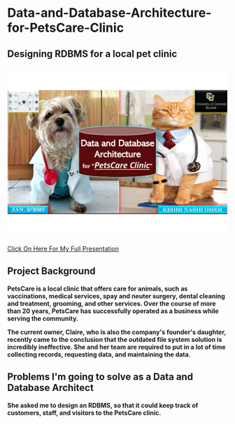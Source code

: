 # Data-and-Database-Architecture-for-PetsCare-Clinic

<h2>
Designing RDBMS for a local pet clinic 
</h2>

<p align="center">
<img src="https://github.com/kedibeki/Data-and-Database-Architecture-for-PetsCare-Clinic/blob/main/Pets%20Cover%20Image.jpg" alt=""/>
</p>

[Click On Here For My Full Presentation](https://github.com/kedibeki/Data-and-Database-Architecture-for-PetsCare-Clinic/blob/main/Kedir%20Omer%20Data%20and%20Database%20Architecture.pdf)
 
<h2>
Project Background
</h2>

 <h4>
PetsCare is a local clinic that offers care for animals, such as vaccinations, medical services, spay and neuter surgery, dental cleaning and treatment, grooming, and other services. Over the course of more than 20 years, PetsCare has successfully operated as a business while serving the community.
 
<br>

The current owner, Claire, who is also the company's founder's daughter, recently came to the conclusion that the outdated file system solution is incredibly ineffective. She and her team are required to put in a lot of time collecting records, requesting data, and maintaining the data.
 </h4>

<h2>
Problems I'm going to solve as a Data and Database Architect
</h2>

<h4>
She asked me to design an RDBMS, so that it could keep track of customers, staff, and visitors to the PetsCare clinic.
</h4>

